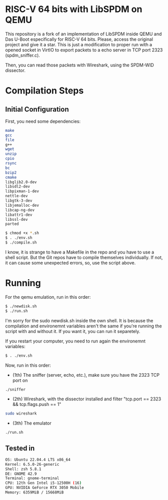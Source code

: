 # RISC-V 64 bits with LibSPDM on QEMU

This repository is a fork of an implementation of LibSPDM inside QEMU and Das U-Boot especifically for RISC-V 64 bits.
Please, access the original project and give it a star.
This is just a modification to proper run with a opened socket in VirtIO to export packets to a echo server in TCP port 2323
(spdm_sniffer.c).

Then, you can read those packets with Wireshark, using the SPDM-WID dissector.

# Compilation Steps

## Initial Configuration

First, you need some dependencies:

```bash
make 
gcc 
file 
g++ 
wget 
unzip 
cpio 
rsync 
bc 
bzip2 
cmake 
libglib2.0-dev 
libsdl2-dev 
libpixman-1-dev 
nettle-dev 
libgtk-3-dev 
libjemalloc-dev 
libcap-ng-dev 
libattr1-dev 
libssl-dev
parted
```

```bash
$ chmod +x *.sh
$ . ./env.sh
$ ./compile.sh
```
I know, it is strange to have a Makefile in the repo and you have to use a shell script. But the Git repos have to compile themselves
individually. If not, it can cause some unexpected errors, so, use the script above.

# Running

For the qemu emulation, run in this order:
```bash
$ ./newdisk.sh
$ ./run.sh
```
I'm sorry for the sudo newdisk.sh inside the own shell. It is because the compilation and environemnt variables aren't the same if you're running the
script with and without it. If you want it, you can run it separetely.

If you restart your computer, you need to run again the environemnt variables:

```bash
$ . ./env.sh
```

Now, run in this order:
- (1th) The sniffer (server, echo, etc.), make sure you have the 2323 TCP port on
```bash
./sniffer
```
- (2th) Wireshark, with the dissector installed and filter "tcp.port == 2323 && tcp.flags.push == 1"
```bash
sudo wireshark
```
- (3th) The emulator
```bash
./run.sh
```

## Tested in

```bash
OS: Ubuntu 22.04.4 LTS x86_64 
Kernel: 6.5.0-26-generic 
Shell: zsh 5.8.1 
DE: GNOME 42.9 
Terminal: gnome-terminal 
CPU: 12th Gen Intel i5-12500H (16)  
GPU: NVIDIA GeForce RTX 3050 Mobile 
Memory: 6359MiB / 15668MiB 

```